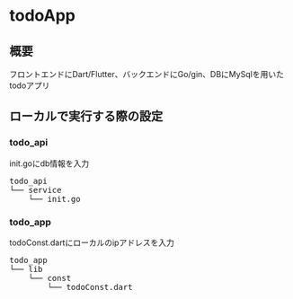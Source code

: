 # todoApp

## 概要
フロントエンドにDart/Flutter、バックエンドにGo/gin、DBにMySqlを用いたtodoアプリ

## ローカルで実行する際の設定
### todo_api
init.goにdb情報を入力
<pre>
todo_api
└── service  
    └── init.go
</pre>

### todo_app
todoConst.dartにローカルのipアドレスを入力
<pre>
todo_app
└── lib
    └── const
        └── todoConst.dart
</pre>
